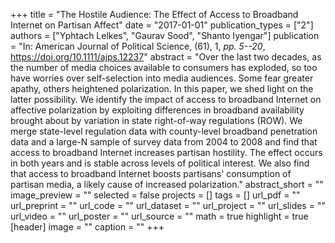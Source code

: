 +++
title = "The Hostile Audience: The Effect of Access to Broadband Internet on Partisan Affect"
date = "2017-01-01"
publication_types = ["2"]
authors = ["Yphtach Lelkes", "Gaurav Sood", "Shanto Iyengar"]
publication = "In: American Journal of Political Science, (61), 1, _pp. 5--20_, https://doi.org/10.1111/ajps.12237"
abstract = "Over the last two decades, as the number of media choices available to consumers has exploded, so too have worries over self-selection into media audiences. Some fear greater apathy, others heightened polarization. In this paper, we shed light on the latter possibility. We identify the impact of access to broadband Internet on affective polarization by exploiting differences in broadband availability brought about by variation in state right-of-way regulations (ROW). We merge state-level regulation data with county-level broadband penetration data and a large-N sample of survey data from 2004 to 2008 and find that access to broadband Internet increases partisan hostility. The effect occurs in both years and is stable across levels of political interest. We also find that access to broadband Internet boosts partisans' consumption of partisan media, a likely cause of increased polarization."
abstract_short = ""
image_preview = ""
selected = false
projects = []
tags = []
url_pdf = ""
url_preprint = ""
url_code = ""
url_dataset = ""
url_project = ""
url_slides = ""
url_video = ""
url_poster = ""
url_source = ""
math = true
highlight = true
[header]
image = ""
caption = ""
+++

